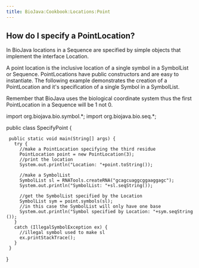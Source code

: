```yaml
---
title: BioJava:Cookbook:Locations:Point
---
```


How do I specify a PointLocation?
---------------------------------

In BioJava locations in a Sequence are specified by simple objects that
implement the interface Location.

A point location is the inclusive location of a single symbol in a
SymbolList or Sequence. PointLocations have public constructors and are
easy to instantiate. The following example demonstrates the creation of
a PointLocation and it's specification of a single Symbol in a
SymbolList.

Remember that BioJava uses the biological coordinate system thus the
first PointLocation in a Sequence will be 1 not 0.

<java> import org.biojava.bio.symbol.\*; import org.biojava.bio.seq.\*;

public class SpecifyPoint {

` public static void main(String[] args) {`  
`   try {`  
`     //make a PointLocation specifying the third residue`  
`     PointLocation point = new PointLocation(3);`  
`     //print the location`  
`     System.out.println("Location: "+point.toString());`

`     //make a SymbolList`  
`     SymbolList sl = RNATools.createRNA("gcagcuaggcggaaggagc");`  
`     System.out.println("SymbolList: "+sl.seqString());`

`     //get the SymbolList specified by the Location`  
`     SymbolList sym = point.symbols(sl);`  
`     //in this case the SymbolList will only have one base`  
`     System.out.println("Symbol specified by Location: "+sym.seqString());`  
`   }`  
`   catch (IllegalSymbolException ex) {`  
`     //illegal symbol used to make sl`  
`     ex.printStackTrace();`  
`   }`  
` }`

} </java>
